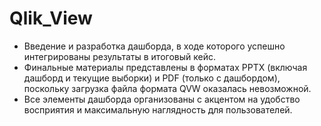 # Qlik_View
- Введение и разработка дашборда, в ходе которого успешно интегрированы результаты в итоговый кейс.
- Финальные материалы представлены в форматах PPTX (включая дашборд и текущие выборки) и PDF (только с дашбордом), поскольку загрузка файла формата QVW оказалась невозможной.
- Все элементы дашборда организованы с акцентом на удобство восприятия и максимальную наглядность для пользователей.
